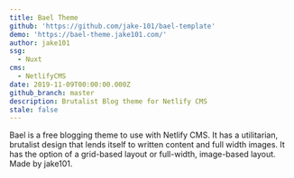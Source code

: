 ```yaml
---
title: Bael Theme
github: 'https://github.com/jake-101/bael-template'
demo: 'https://bael-theme.jake101.com/'
author: jake101
ssg:
  - Nuxt
cms:
  - NetlifyCMS
date: 2019-11-09T00:00:00.000Z
github_branch: master
description: Brutalist Blog theme for Netlify CMS
stale: false
---
```


Bael is a free blogging theme to use with Netlify CMS. It has a utilitarian, brutalist design that lends itself to written content and full width images. It has the option of a grid-based layout or full-width, image-based layout. Made by jake101.
